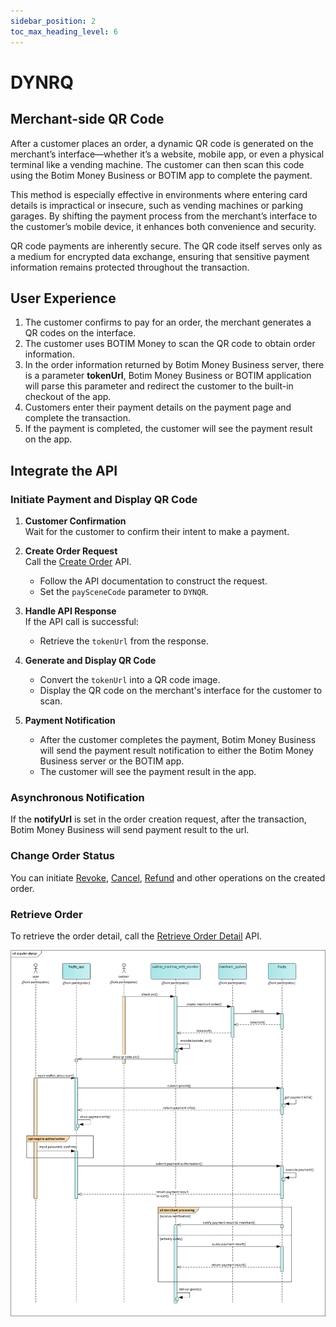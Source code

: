 ```yaml
---
sidebar_position: 2
toc_max_heading_level: 6
---
```


# DYNRQ

## Merchant-side QR Code

After a customer places an order, a dynamic QR code is generated on the merchant’s interface—whether it’s a website, mobile app, or even a physical terminal like a vending machine. The customer can then scan this code using the Botim Money Business or BOTIM app to complete the payment.

This method is especially effective in environments where entering card details is impractical or insecure, such as vending machines or parking garages. By shifting the payment process from the merchant’s interface to the customer’s mobile device, it enhances both convenience and security.

QR code payments are inherently secure. The QR code itself serves only as a medium for encrypted data exchange, ensuring that sensitive payment information remains protected throughout the transaction.

## User Experience

1. The customer confirms to pay for an order, the merchant generates a QR codes on the interface.
2. The customer uses BOTIM Money to scan the QR code to obtain order information. 
3. In the order information returned by Botim Money Business server, there is a parameter **tokenUrl**, Botim Money Business or BOTIM application will parse this parameter and redirect the customer to the built-in checkout of the app.
4. Customers enter their payment details on the payment page and complete the transaction.
5. If the payment is completed, the customer will see the payment result on the app.

## Integrate the API

### Initiate Payment and Display QR Code

1. **Customer Confirmation**  
   Wait for the customer to confirm their intent to make a payment.

2. **Create Order Request**  
   Call the [Create Order](/docs/createorder) API.  
   - Follow the API documentation to construct the request.
   - Set the `paySceneCode` parameter to `DYNQR`.

3. **Handle API Response**  
   If the API call is successful:
   - Retrieve the `tokenUrl` from the response.

4. **Generate and Display QR Code**  
   - Convert the `tokenUrl` into a QR code image.
   - Display the QR code on the merchant's interface for the customer to scan.

5. **Payment Notification**  
   - After the customer completes the payment, Botim Money Business will send the payment result notification to either the Botim Money Business server or the BOTIM app.
   - The customer will see the payment result in the app.

### Asynchronous Notification

If the **notifyUrl** is set in the order creation request, after the transaction, Botim Money Business will send payment result to the url.

### Change Order Status

You can initiate [Revoke](/docs/revoke), [Cancel](/docs/cancel), [Refund](/docs/refund) and other operations on the created order.

### Retrieve Order

To retrieve the order detail, call the [Retrieve Order Detail](/docs/retrieveorderdetail) API.

![dynrqflow](../pic/dynqr.png)
